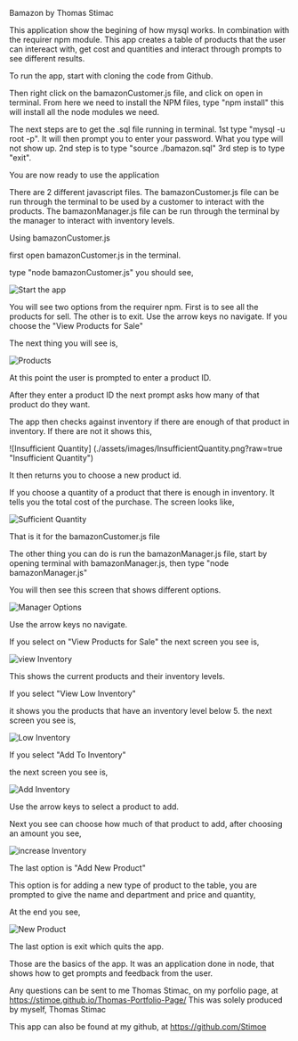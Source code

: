 Bamazon by Thomas Stimac

This application show the begining of how mysql works.  In combination with the requirer npm module. This app creates a table of products that the user can intereact with, get cost and quantities and interact through prompts to see different results.

To run the app, start with cloning the code from Github.

Then right click on the bamazonCustomer.js file, and click on open in terminal. From here we need to install the NPM files, type "npm install" this will install all the node modules we need.

The next steps are to get the .sql file running in terminal.
1st type "mysql -u root -p".  It will then prompt you to enter your password.  What you type will not show up.
2nd step is to type "source ./bamazon.sql"
3rd step is to type "exit".

You are now ready to use the application

There are 2 different javascript files.  The bamazonCustomer.js file can be run through the terminal to be used by a customer to interact with the products.
The bamazonManager.js file can be run through the terminal by the manager to interact with inventory levels.

Using bamazonCustomer.js

first open bamazonCustomer.js in the terminal.

type  "node bamazonCustomer.js"
you should see,

![Start the app](./assets/images/1stCustomerView.png?raw=true "Starting bamazonCustomer.js app")

You will see two options from the requirer npm.
First is to see all the products for sell.
The other is to exit.
Use the arrow keys no navigate.
If you choose the "View Products for Sale"

The next thing you will see is,

![Products](./assets/images/ProductsOptions.png?raw=true "Product options")

At this point the user is prompted to enter a product ID.

After they enter a product ID the next prompt asks how many of that product do they want.

The app then checks against inventory if there are enough of that product in inventory.
If there are not it shows this,

![Insufficient Quantity] (./assets/images/InsufficientQuantity.png?raw=true "Insufficient Quantity")

It then returns you to choose a new product id.

If you choose a quantity of a product that there is enough in inventory.  It tells you the total cost of the purchase.
The screen looks like,

![Sufficient Quantity](./assets/images/SufficientQuantity.png?raw=true "Sufficient Quantity")

That is it for the bamazonCustomer.js file

The other thing you can do is run the bamazonManager.js file, start by opening terminal with bamazonManager.js, then type  "node bamazonManager.js"

You will then see this screen that shows different options.

![Manager Options](./assets/images/ManagerOptions.png?raw=true "Manager options")

Use the arrow keys no navigate.

If you select on "View Products for Sale"
the next screen you see is,

![view Inventory](./assets/images/viewInventory.png)

This shows the current products and their inventory levels.

If you select "View Low Inventory"

it shows you the products that have an inventory level below 5.
the next screen you see is,

![Low Inventory](./assets/images/LowInventory.png?raw=true "Low Inventory")

If you select "Add To Inventory"

the next screen you see is,

![Add Inventory](./assets/images/AddInventory.png)

Use the arrow keys to select a product to add.

Next you see can choose how much of that product to add, after choosing an amount you see, 

![increase Inventory](./assets/images/AddNewInventory.png)

The last option is "Add New Product"

This option is for adding a new type of product to the table, you are prompted to give the name and department and price and quantity,

At the end you see, 

![New Product](./assets/images/AddNewProduct.png)

The last option is exit which quits the app.

Those are the basics of the app.
It was an application done in node, that shows how to get prompts and feedback from the user.

Any questions can be sent to me Thomas Stimac, on my porfolio page, at https://stimoe.github.io/Thomas-Portfolio-Page/ 
This was solely produced by myself, Thomas Stimac

This app can also be found at my github, at https://github.com/Stimoe
